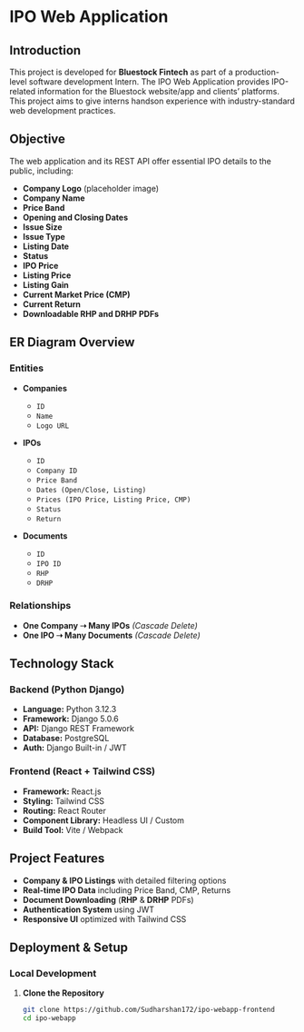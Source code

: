 # IPO Web Application

## **Introduction**
This project is developed for **Bluestock Fintech** as part of a production-level software development Intern. The IPO Web Application provides IPO-related information for the Bluestock website/app and clients’ platforms. This project aims to give interns handson experience with industry-standard web development practices.

## **Objective**
The web application and its REST API offer essential IPO details to the public, including:
- **Company Logo** (placeholder image)
- **Company Name**
- **Price Band**
- **Opening and Closing Dates**
- **Issue Size**
- **Issue Type**
- **Listing Date**
- **Status**
- **IPO Price**
- **Listing Price**
- **Listing Gain**
- **Current Market Price (CMP)**
- **Current Return**
- **Downloadable RHP and DRHP PDFs**

## **ER Diagram Overview**
### **Entities**
- **Companies**
  - `ID`
  - `Name`
  - `Logo URL`

- **IPOs**
  - `ID`
  - `Company ID`
  - `Price Band`
  - `Dates (Open/Close, Listing)`
  - `Prices (IPO Price, Listing Price, CMP)`
  - `Status`
  - `Return`

- **Documents**
  - `ID`
  - `IPO ID`
  - `RHP`
  - `DRHP`

### **Relationships**
- **One Company ➝ Many IPOs** *(Cascade Delete)*
- **One IPO ➝ Many Documents** *(Cascade Delete)*

## **Technology Stack**
### **Backend (Python Django)**
- **Language:** Python 3.12.3
- **Framework:** Django 5.0.6
- **API:** Django REST Framework
- **Database:** PostgreSQL
- **Auth:** Django Built-in / JWT

### **Frontend (React + Tailwind CSS)**
- **Framework:** React.js
- **Styling:** Tailwind CSS
- **Routing:** React Router
- **Component Library:** Headless UI / Custom
- **Build Tool:** Vite / Webpack

## **Project Features**
- **Company & IPO Listings** with detailed filtering options
- **Real-time IPO Data** including Price Band, CMP, Returns
- **Document Downloading** (**RHP** & **DRHP** PDFs)
- **Authentication System** using JWT
- **Responsive UI** optimized with Tailwind CSS

## **Deployment & Setup**
### **Local Development**
1. **Clone the Repository**
   ```bash
   git clone https://github.com/Sudharshan172/ipo-webapp-frontend
   cd ipo-webapp
